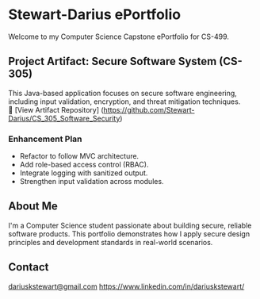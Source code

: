 # Stewart-Darius ePortfolio

Welcome to my Computer Science Capstone ePortfolio for CS-499.

## Project Artifact: Secure Software System (CS-305)
This Java-based application focuses on secure software engineering, including input validation, encryption, and threat mitigation techniques.  
🔗 [View Artifact Repository] (https://github.com/Stewart-Darius/CS_305_Software_Security)

### Enhancement Plan
- Refactor to follow MVC architecture.
- Add role-based access control (RBAC).
- Integrate logging with sanitized output.
- Strengthen input validation across modules.

## About Me
I'm a Computer Science student passionate about building secure, reliable software products. This portfolio demonstrates how I apply secure design principles and development standards in real-world scenarios.

## Contact
dariuskstewart@gmail.com
https://www.linkedin.com/in/dariuskstewart/
